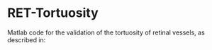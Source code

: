 # RET-Tortuosity
Matlab code for the validation of the tortuosity of retinal vessels, as described in:
